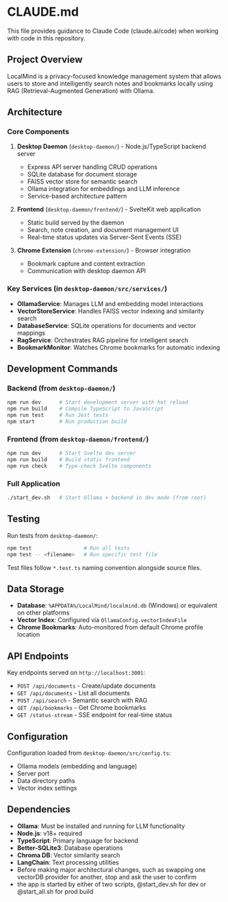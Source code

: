 # CLAUDE.md

This file provides guidance to Claude Code (claude.ai/code) when working with code in this repository.

## Project Overview

LocalMind is a privacy-focused knowledge management system that allows users to store and intelligently search notes and bookmarks locally using RAG (Retrieval-Augmented Generation) with Ollama.

## Architecture

### Core Components

1. **Desktop Daemon** (`desktop-daemon/`) - Node.js/TypeScript backend server
   - Express API server handling CRUD operations
   - SQLite database for document storage
   - FAISS vector store for semantic search
   - Ollama integration for embeddings and LLM inference
   - Service-based architecture pattern

2. **Frontend** (`desktop-daemon/frontend/`) - SvelteKit web application
   - Static build served by the daemon
   - Search, note creation, and document management UI
   - Real-time status updates via Server-Sent Events (SSE)

3. **Chrome Extension** (`chrome-extension/`) - Browser integration
   - Bookmark capture and content extraction
   - Communication with desktop daemon API

### Key Services (in `desktop-daemon/src/services/`)

- **OllamaService**: Manages LLM and embedding model interactions
- **VectorStoreService**: Handles FAISS vector indexing and similarity search
- **DatabaseService**: SQLite operations for documents and vector mappings
- **RagService**: Orchestrates RAG pipeline for intelligent search
- **BookmarkMonitor**: Watches Chrome bookmarks for automatic indexing

## Development Commands

### Backend (from `desktop-daemon/`)
```bash
npm run dev      # Start development server with hot reload
npm run build    # Compile TypeScript to JavaScript
npm run test     # Run Jest tests
npm start        # Run production build
```

### Frontend (from `desktop-daemon/frontend/`)
```bash
npm run dev      # Start Svelte dev server
npm run build    # Build static frontend
npm run check    # Type-check Svelte components
```

### Full Application
```bash
./start_dev.sh   # Start Ollama + backend in dev mode (from root)
```

## Testing

Run tests from `desktop-daemon/`:
```bash
npm test                 # Run all tests
npm test -- <filename>   # Run specific test file
```

Test files follow `*.test.ts` naming convention alongside source files.

## Data Storage

- **Database**: `%APPDATA%/LocalMind/localmind.db` (Windows) or equivalent on other platforms
- **Vector Index**: Configured via `OllamaConfig.vectorIndexFile`
- **Chrome Bookmarks**: Auto-monitored from default Chrome profile location

## API Endpoints

Key endpoints served on `http://localhost:3001`:
- `POST /api/documents` - Create/update documents
- `GET /api/documents` - List all documents
- `POST /api/search` - Semantic search with RAG
- `GET /api/bookmarks` - Get Chrome bookmarks
- `GET /status-stream` - SSE endpoint for real-time status

## Configuration

Configuration loaded from `desktop-daemon/src/config.ts`:
- Ollama models (embedding and language)
- Server port
- Data directory paths
- Vector index settings

## Dependencies

- **Ollama**: Must be installed and running for LLM functionality
- **Node.js**: v18+ required
- **TypeScript**: Primary language for backend
- **Better-SQLite3**: Database operations
- **Chroma DB**: Vector similarity search
- **LangChain**: Text processing utilities
- Before making major architectural changes, such as swapping one vectorDB provider for another, stop and ask the user to confirm
- the app is started by either of two scripts, @start_dev.sh for dev or @start_all.sh for prod build